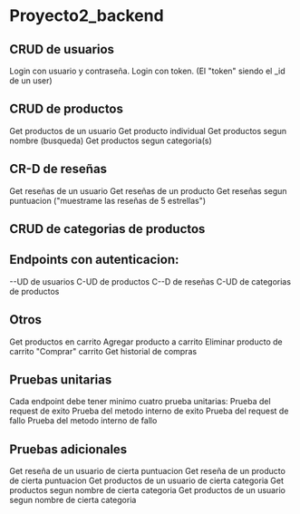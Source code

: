 # Proyecto2_backend
## CRUD de usuarios
 Login con usuario y contraseña.
 Login con token. (El "token" siendo el _id de un user)
## CRUD de productos
 Get productos de un usuario
 Get producto individual
 Get productos segun nombre (busqueda)
 Get productos segun categoria(s)
## CR-D de reseñas
 Get reseñas de un usuario
 Get reseñas de un producto
 Get reseñas segun puntuacion ("muestrame las reseñas de 5 estrellas")
## CRUD de categorias de productos

## Endpoints con autenticacion:
--UD de usuarios
C-UD de productos
C--D de reseñas
C-UD de categorias de productos

## Otros
 Get productos en carrito
 Agregar producto a carrito
 Eliminar producto de carrito
 "Comprar" carrito
 Get historial de compras

## Pruebas unitarias
  Cada endpoint debe tener minimo cuatro prueba unitarias:
  Prueba del request de exito
  Prueba del metodo interno de exito
  Prueba del request de fallo
  Prueba del metodo interno de fallo
  
## Pruebas adicionales
 Get reseña de un usuario de cierta puntuacion
 Get reseña de un producto de cierta puntuacion
 Get productos de un usuario de cierta categoria
 Get productos segun nombre de cierta categoria
 Get productos de un usuario segun nombre de cierta categoria
